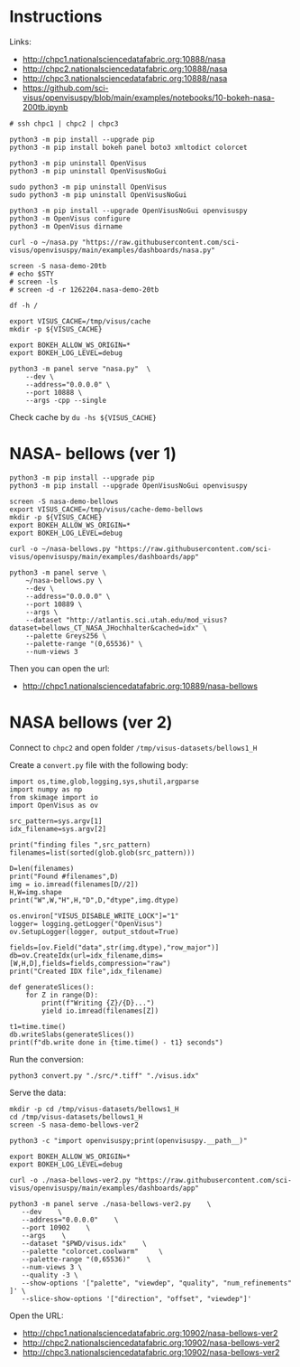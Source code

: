# Instructions

Links:
- http://chpc1.nationalsciencedatafabric.org:10888/nasa
- http://chpc2.nationalsciencedatafabric.org:10888/nasa
- http://chpc3.nationalsciencedatafabric.org:10888/nasa
- https://github.com/sci-visus/openvisuspy/blob/main/examples/notebooks/10-bokeh-nasa-200tb.ipynb


```
# ssh chpc1 | chpc2 | chpc3

python3 -m pip install --upgrade pip
python3 -m pip install bokeh panel boto3 xmltodict colorcet

python3 -m pip uninstall OpenVisus    
python3 -m pip uninstall OpenVisusNoGui

sudo python3 -m pip uninstall OpenVisus    
sudo python3 -m pip uninstall OpenVisusNoGui

python3 -m pip install --upgrade OpenVisusNoGui openvisuspy
python3 -m OpenVisus configure
python3 -m OpenVisus dirname

curl -o ~/nasa.py "https://raw.githubusercontent.com/sci-visus/openvisuspy/main/examples/dashboards/nasa.py"

screen -S nasa-demo-20tb
# echo $STY 
# screen -ls
# screen -d -r 1262204.nasa-demo-20tb

df -h /

export VISUS_CACHE=/tmp/visus/cache
mkdir -p ${VISUS_CACHE}

export BOKEH_ALLOW_WS_ORIGIN=*
export BOKEH_LOG_LEVEL=debug

python3 -m panel serve "nasa.py"  \
    --dev \
    --address="0.0.0.0" \
    --port 10888 \
    --args -cpp --single

```

Check cache by `du -hs ${VISUS_CACHE}`

# NASA- bellows (ver 1)

```
python3 -m pip install --upgrade pip
python3 -m pip install --upgrade OpenVisusNoGui openvisuspy

screen -S nasa-demo-bellows
export VISUS_CACHE=/tmp/visus/cache-demo-bellows
mkdir -p ${VISUS_CACHE}
export BOKEH_ALLOW_WS_ORIGIN=*
export BOKEH_LOG_LEVEL=debug

curl -o ~/nasa-bellows.py "https://raw.githubusercontent.com/sci-visus/openvisuspy/main/examples/dashboards/app"

python3 -m panel serve \
    ~/nasa-bellows.py \
    --dev \
    --address="0.0.0.0" \
    --port 10889 \
    --args \
    --dataset "http://atlantis.sci.utah.edu/mod_visus?dataset=bellows_CT_NASA_JHochhalter&cached=idx" \
    --palette Greys256 \
    --palette-range "(0,65536)" \
    --num-views 3
```

Then you can open the url:

- http://chpc1.nationalsciencedatafabric.org:10889/nasa-bellows


# NASA bellows (ver 2)

Connect to `chpc2` and open folder `/tmp/visus-datasets/bellows1_H`


Create a `convert.py` file with the following body:

```
import os,time,glob,logging,sys,shutil,argparse
import numpy as np
from skimage import io
import OpenVisus as ov

src_pattern=sys.argv[1]
idx_filename=sys.argv[2]

print("finding files ",src_pattern)
filenames=list(sorted(glob.glob(src_pattern)))

D=len(filenames)
print("Found #filenames",D)
img = io.imread(filenames[D//2])
H,W=img.shape
print("W",W,"H",H,"D",D,"dtype",img.dtype)

os.environ["VISUS_DISABLE_WRITE_LOCK"]="1"
logger= logging.getLogger("OpenVisus")
ov.SetupLogger(logger, output_stdout=True) 

fields=[ov.Field("data",str(img.dtype),"row_major")]
db=ov.CreateIdx(url=idx_filename,dims=[W,H,D],fields=fields,compression="raw")
print("Created IDX file",idx_filename)

def generateSlices():
    for Z in range(D): 
        print(f"Writing {Z}/{D}...")
        yield io.imread(filenames[Z])

t1=time.time()
db.writeSlabs(generateSlices())
print(f"db.write done in {time.time() - t1} seconds")
```

Run the conversion:

```
python3 convert.py "./src/*.tiff" "./visus.idx"
```

Serve the data:

```
mkdir -p cd /tmp/visus-datasets/bellows1_H
cd /tmp/visus-datasets/bellows1_H
screen -S nasa-demo-bellows-ver2

python3 -c "import openvisuspy;print(openvisuspy.__path__)"

export BOKEH_ALLOW_WS_ORIGIN=*
export BOKEH_LOG_LEVEL=debug

curl -o ./nasa-bellows-ver2.py "https://raw.githubusercontent.com/sci-visus/openvisuspy/main/examples/dashboards/app"

python3 -m panel serve ./nasa-bellows-ver2.py    \
   --dev    \
   --address="0.0.0.0"    \
   --port 10902    \
   --args    \
   --dataset "$PWD/visus.idx"    \
   --palette "colorcet.coolwarm"     \
   --palette-range "(0,65536)"    \
   --num-views 3 \
   --quality -3 \
   --show-options '["palette", "viewdep", "quality", "num_refinements" ]' \
   --slice-show-options '["direction", "offset", "viewdep"]'
```

Open the URL:

- http://chpc1.nationalsciencedatafabric.org:10902/nasa-bellows-ver2
- http://chpc2.nationalsciencedatafabric.org:10902/nasa-bellows-ver2
- http://chpc3.nationalsciencedatafabric.org:10902/nasa-bellows-ver2





